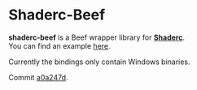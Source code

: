 # Shaderc-Beef
**shaderc-beef** is a Beef wrapper library for [**Shaderc**](https://github.com/google/shaderc).  
You can find an example [here](https://github.com/MineGame159/shaderc-beef/blob/master/example/src/Program.bf).  

Currently the bindings only contain Windows binaries.  

Commit [a0a247d](https://github.com/google/shaderc/commit/a0a247d09229669d19b268eb8051eeda880449c1).